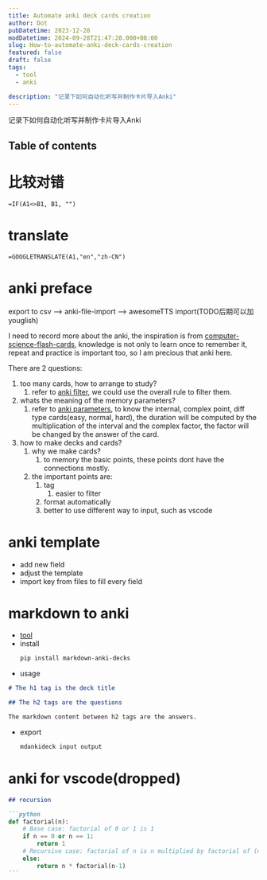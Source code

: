 ```yaml
---
title: Automate anki deck cards creation
author: Dot
pubDatetime: 2023-12-28
modDatetime: 2024-09-28T21:47:28.000+08:00
slug: How-to-automate-anki-deck-cards-creation
featured: false
draft: false
tags:
  - tool
  - anki

description: "记录下如何自动化听写并制作卡片导入Anki"
---
```


记录下如何自动化听写并制作卡片导入Anki

## Table of contents

# 比较对错

`=IF(A1<>B1, B1, "")  `

# translate

`=GOOGLETRANSLATE(A1,"en","zh-CN") `

# anki preface

export to csv --> anki-file-import --> awesomeTTS import(TODO后期可以加youglish)

I need to record more about the anki, the inspiration is from [computer-science-flash-cards](https://github.com/jwasham/computer-science-flash-cards), knowledge is not only to learn once to remember it, repeat and practice is important too, so I am precious that anki here.

There are 2 questions:

1. too many cards, how to arrange to study?
   1. refer to [anki filter](https://www.zhihu.com/question/465450224), we could use the overall rule to filter them.
2. whats the meaning of the memory parameters?
   1. refer to [anki parameters](https://zhuanlan.zhihu.com/p/42921090), to know the internal, complex point, diff type cards(easy, normal, hard), the duration will be computed by the multiplication of the interval and the complex factor, the factor will be changed by the answer of the card.
3. how to make decks and cards?
   1. why we make cards?
      1. to memory the basic points, these points dont have the connections mostly.
   2. the important points are:
      1. tag
         1. easier to filter
      2. format automatically
      3. better to use different way to input, such as vscode

# anki template

- add new field
- adjust the template
- import key from files to fill every field

# markdown to anki

- [tool](https://pypi.org/project/markdown-anki-decks/)
- install
  ```bash
  pip install markdown-anki-decks
  ```
- usage

```markdown
# The h1 tag is the deck title

## The h2 tags are the questions

The markdown content between h2 tags are the answers.
```

- export
  ```bash
  mdankideck input output
  ```

# anki for vscode(dropped)

````markdown
## recursion

```python
def factorial(n):
    # Base case: factorial of 0 or 1 is 1
    if n == 0 or n == 1:
        return 1
    # Recursive case: factorial of n is n multiplied by factorial of (n-1)
    else:
        return n * factorial(n-1)
```
````
